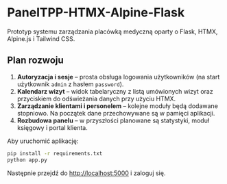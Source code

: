 # PanelTPP-HTMX-Alpine-Flask

Prototyp systemu zarządzania placówką medyczną oparty o Flask, HTMX, Alpine.js i Tailwind CSS.

## Plan rozwoju

1. **Autoryzacja i sesje** – prosta obsługa logowania użytkowników (na start użytkownik `admin` z hasłem `password`).
2. **Kalendarz wizyt** – widok tabelaryczny z listą umówionych wizyt oraz przyciskiem do odświeżania danych przy użyciu HTMX.
3. **Zarządzanie klientami i personelem** – kolejne moduły będą dodawane stopniowo. Na początek dane przechowywane są w pamięci aplikacji.
4. **Rozbudowa panelu** – w przyszłości planowane są statystyki, moduł księgowy i portal klienta.

Aby uruchomić aplikację:

```bash
pip install -r requirements.txt
python app.py
```

Następnie przejdź do [http://localhost:5000](http://localhost:5000) i zaloguj się.
